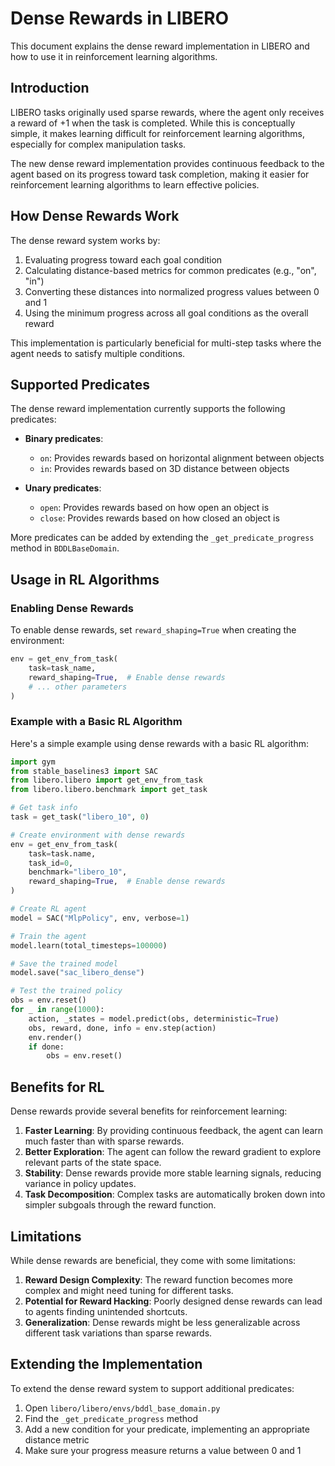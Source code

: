 # Dense Rewards in LIBERO

This document explains the dense reward implementation in LIBERO and how to use it in reinforcement learning algorithms.

## Introduction

LIBERO tasks originally used sparse rewards, where the agent only receives a reward of +1 when the task is completed. While this is conceptually simple, it makes learning difficult for reinforcement learning algorithms, especially for complex manipulation tasks.

The new dense reward implementation provides continuous feedback to the agent based on its progress toward task completion, making it easier for reinforcement learning algorithms to learn effective policies.

## How Dense Rewards Work

The dense reward system works by:

1. Evaluating progress toward each goal condition
2. Calculating distance-based metrics for common predicates (e.g., "on", "in")
3. Converting these distances into normalized progress values between 0 and 1
4. Using the minimum progress across all goal conditions as the overall reward

This implementation is particularly beneficial for multi-step tasks where the agent needs to satisfy multiple conditions.

## Supported Predicates

The dense reward implementation currently supports the following predicates:

- **Binary predicates**:
  - `on`: Provides rewards based on horizontal alignment between objects
  - `in`: Provides rewards based on 3D distance between objects

- **Unary predicates**:
  - `open`: Provides rewards based on how open an object is
  - `close`: Provides rewards based on how closed an object is

More predicates can be added by extending the `_get_predicate_progress` method in `BDDLBaseDomain`.

## Usage in RL Algorithms

### Enabling Dense Rewards

To enable dense rewards, set `reward_shaping=True` when creating the environment:

```python
env = get_env_from_task(
    task=task_name,
    reward_shaping=True,  # Enable dense rewards
    # ... other parameters
)
```

### Example with a Basic RL Algorithm

Here's a simple example using dense rewards with a basic RL algorithm:

```python
import gym
from stable_baselines3 import SAC
from libero.libero import get_env_from_task
from libero.libero.benchmark import get_task

# Get task info
task = get_task("libero_10", 0)

# Create environment with dense rewards
env = get_env_from_task(
    task=task.name,
    task_id=0,
    benchmark="libero_10",
    reward_shaping=True,  # Enable dense rewards
)

# Create RL agent
model = SAC("MlpPolicy", env, verbose=1)

# Train the agent
model.learn(total_timesteps=100000)

# Save the trained model
model.save("sac_libero_dense")

# Test the trained policy
obs = env.reset()
for _ in range(1000):
    action, _states = model.predict(obs, deterministic=True)
    obs, reward, done, info = env.step(action)
    env.render()
    if done:
        obs = env.reset()
```

## Benefits for RL

Dense rewards provide several benefits for reinforcement learning:

1. **Faster Learning**: By providing continuous feedback, the agent can learn much faster than with sparse rewards.
2. **Better Exploration**: The agent can follow the reward gradient to explore relevant parts of the state space.
3. **Stability**: Dense rewards provide more stable learning signals, reducing variance in policy updates.
4. **Task Decomposition**: Complex tasks are automatically broken down into simpler subgoals through the reward function.

## Limitations

While dense rewards are beneficial, they come with some limitations:

1. **Reward Design Complexity**: The reward function becomes more complex and might need tuning for different tasks.
2. **Potential for Reward Hacking**: Poorly designed dense rewards can lead to agents finding unintended shortcuts.
3. **Generalization**: Dense rewards might be less generalizable across different task variations than sparse rewards.

## Extending the Implementation

To extend the dense reward system to support additional predicates:

1. Open `libero/libero/envs/bddl_base_domain.py`
2. Find the `_get_predicate_progress` method
3. Add a new condition for your predicate, implementing an appropriate distance metric
4. Make sure your progress measure returns a value between 0 and 1 
